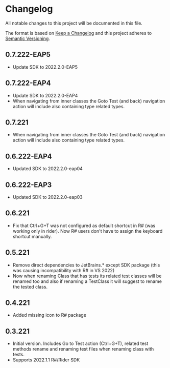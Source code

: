 # Changelog

All notable changes to this project will be documented in this file.

The format is based on [Keep a Changelog](http://keepachangelog.com/en/1.0.0/)
and this project adheres to [Semantic Versioning](http://semver.org/spec/v2.0.0.html).

## 0.7.222-EAP5

- Update SDK to 2022.2.0-EAP5

## 0.7.222-EAP4

- Update SDK to 2022.2.0-EAP4
- When navigating from inner classes the Goto Test (and back) navigation action will include also containing type related types.


## 0.7.221

- When navigating from inner classes the Goto Test (and back) navigation action will include also containing type related types.

## 0.6.222-EAP4

- Updated SDK to 2022.2.0-eap04

## 0.6.222-EAP3

- Updated SDK to 2022.2.0-eap03

## 0.6.221

- Fix that Ctrl+G+T was not configured as default shortcut in R# (was working only in rider). Now R# users don't have to assign the keyboard shortcut manually.

## 0.5.221

- Remove direct dependencies to JetBrains.* except SDK package (this was causing incompatibility with R# in VS 2022)
- Now when renaming Class that has tests its related test classes will
  be renamed too and also if renaming a TestClass it will suggest to
  rename the tested class.

## 0.4.221

- Added missing icon to R# package

## 0.3.221

- Initial version. Includes Go to Test action (Ctrl+G+T), related test methods rename and renaming test files when
  renaming class with tests.
- Supports 2022.1.1 R#/Rider SDK
